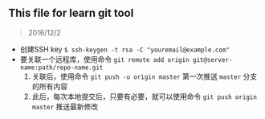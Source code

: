 ## This file for learn git tool
> 2016/12/2

- 创建SSH key `$ ssh-keygen -t rsa -C "youremail@example.com"`
- 要关联一个远程库，使用命令 `git remote add origin git@server-name:path/repo-name.git`
    1. 关联后，使用命令 `git push -u origin master` 第一次推送 `master` 分支的所有内容
    2. 此后，每次本地提交后，只要有必要，就可以使用命令 `git push origin master` 推送最新修改
